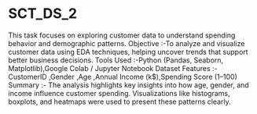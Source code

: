 # SCT_DS_2
This task focuses on exploring customer data to understand spending behavior and demographic patterns. 
Objective :-To analyze and visualize customer data using EDA techniques, helping uncover trends that support better business decisions.
Tools Used :-Python (Pandas, Seaborn, Matplotlib),Google Colab / Jupyter Notebook
Dataset Features :-CustomerID ,Gender ,Age ,Annual Income (k$),Spending Score (1–100)
 Summary :-
The analysis highlights key insights into how age, gender, and income influence customer spending. Visualizations like histograms, boxplots, and heatmaps were used to present these patterns clearly.
